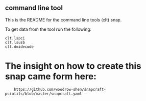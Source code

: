 ## command line tool

This is the README for the command line tools (clt) snap.

To get data from the tool run the following:

    clt.lspci
    clt.lsusb
    clt.dmidecode

# The insight on how to create this snap came form here:
        https://github.com/woodrow-shen/snapcraft-pciutils/blob/master/snapcraft.yaml
